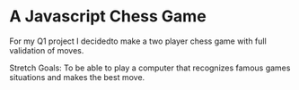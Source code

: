 # A Javascript Chess Game

For my Q1 project I decidedto make a two player chess game with full validation of moves.

Stretch Goals: To be able to play a computer that recognizes famous games situations and makes the best move.

